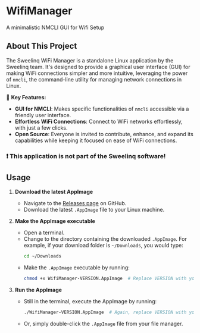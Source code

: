 # WifiManager
A minimalistic NMCLI GUI for Wifi Setup

## About This Project

The Sweelinq WiFi Manager is a standalone Linux application by the Sweelinq team. It's designed to provide a graphical user interface (GUI) for making WiFi connections simpler and more intuitive, leveraging the power of `nmcli`, the command-line utility for managing network connections in Linux.

🚀 **Key Features:**
- **GUI for NMCLI**: Makes specific functionalities of `nmcli` accessible via a friendly user interface.
- **Effortless WiFi Connections**: Connect to WiFi networks effortlessly, with just a few clicks.
- **Open Source**: Everyone is invited to contribute, enhance, and expand its capabilities while keeping it focused on ease of WiFi connections.
### ❗ This application is not part of the Sweelinq software!

## Usage

1. **Download the latest AppImage**
   - Navigate to the [Releases page](https://github.com/sweelinq/WifiManager/releases) on GitHub.
   - Download the latest `.AppImage` file to your Linux machine.

2. **Make the AppImage executable**
   - Open a terminal.
   - Change to the directory containing the downloaded `.AppImage`. For example, if your download folder is `~/Downloads`, you would type:
     ```bash
     cd ~/Downloads
     ```
   - Make the `.AppImage` executable by running:
     ```bash
     chmod +x WifiManager-VERSION.AppImage  # Replace VERSION with your downloaded release version
     ```

3. **Run the AppImage**
   - Still in the terminal, execute the AppImage by running:
     ```bash
     ./WifiManager-VERSION.AppImage  # Again, replace VERSION with your downloaded release version
     ```
   - Or, simply double-click the `.AppImage` file from your file manager.
